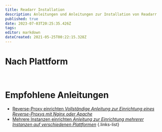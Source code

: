 ```yaml
---
title: Readarr Installation
description: Anleitungen und Anleitungen zur Installation von Readarr
published: true
date: 2023-07-03T20:25:35.426Z
tags: 
editor: markdown
dateCreated: 2021-05-25T00:22:15.328Z
---
```


# Nach Plattform
[<i class="fab fa-windows" style="font-size: 3em;"></i>](/readarr/installation/windows)&nbsp;&nbsp;&nbsp;&nbsp;[<i class="fab fa-linux" style="font-size: 3em;"></i>](/readarr/installation/linux)&nbsp;&nbsp;&nbsp;&nbsp;[<i class="fab fa-apple" style="font-size: 3em;"></i>](/readarr/installation/macos)&nbsp;&nbsp;&nbsp;&nbsp;[<i class="fab fa-freebsd" style="font-size: 3em;"></i>](/readarr/installation/freebsd)&nbsp;&nbsp;&nbsp;&nbsp;[<i class="fab fa-docker" style="font-size: 3em;"></i>](/readarr/installation/docker)

# Empfohlene Anleitungen
- [Reverse-Proxy einrichten *Vollständige Anleitung zur Einrichtung eines Reverse-Proxys mit Nginx oder Apache*](/readarr/installation/reverse-proxy)
- [Mehrere Instanzen einrichten *Anleitung zur Einrichtung mehrerer Instanzen auf verschiedenen Plattformen*](/readarr/installation/multiple-instances)
{.links-list}